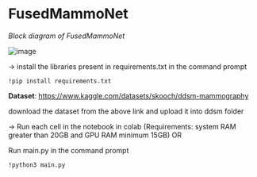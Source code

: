 # FusedMammoNet

*Block diagram of FusedMammoNet*

![image](https://github.com/mukkaragayathri23/FusedMammoNet/assets/121806347/7cc1ca6c-d89f-465e-a43c-33dbb3304020)

-> install the libraries present in requirements.txt in the command prompt

`!pip install requirements.txt`



**Dataset**: https://www.kaggle.com/datasets/skooch/ddsm-mammography
  
  download the dataset from the above link and upload it into ddsm folder

-> Run each cell in the notebook in colab (Requirements: system RAM greater than 20GB and GPU RAM minimum 15GB) OR

Run main.py in the command prompt

`!python3 main.py`


